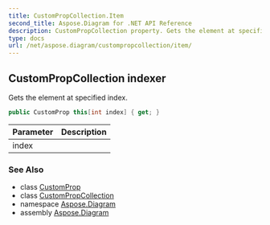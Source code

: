 ```yaml
---
title: CustomPropCollection.Item
second_title: Aspose.Diagram for .NET API Reference
description: CustomPropCollection property. Gets the element at specified index
type: docs
url: /net/aspose.diagram/custompropcollection/item/
---
```

## CustomPropCollection indexer

Gets the element at specified index.

```csharp
public CustomProp this[int index] { get; }
```

| Parameter | Description |
| --- | --- |
| index |  |

### See Also

* class [CustomProp](../../customprop/)
* class [CustomPropCollection](../)
* namespace [Aspose.Diagram](../../custompropcollection/)
* assembly [Aspose.Diagram](../../../)



